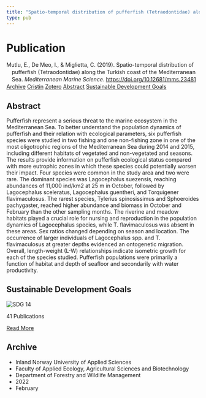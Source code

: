 ```yaml
---
title: "Spatio-temporal distribution of pufferfish (Tetraodontidae) along the Turkish coast of the Mediterranean Sea"
type: pub
---
```

<h1>Publication</h1>
<article id="csl-bib-container-QD5H5WW4" class="csl-bib-container">
  <div class="csl-bib-body" style="line-height: 1.35; padding-left: 1em; text-indent:-1em;">
  <div class="csl-entry">Mutlu, E., De Meo, I., &amp; Miglietta, C. (2019). Spatio-temporal distribution of pufferfish (Tetraodontidae) along the Turkish coast of the Mediterranean Sea. <i>Mediterranean Marine Science</i>. <a href="https://doi.org/10.12681/mms.23481">https://doi.org/10.12681/mms.23481</a></div>
</div>
  <div class="csl-bib-buttons">
    <a href="#taxonomy-article-QD5H5WW4" class="csl-bib-button">Archive</a>
    <a href="https://app.cristin.no/results/show.jsf?id=2004105" alt="Cristin URL" class="csl-bib-button">Cristin</a>
    <a href="http://zotero.org/groups/5022929/items/QD5H5WW4" alt="Zotero URL" class="csl-bib-button">Zotero</a>
    <a href="#abstract-article-QD5H5WW4" class="csl-bib-button">Abstract</a>
    <a href="#sdg-article-QD5H5WW4" class="csl-bib-button">Sustainable Development Goals</a>
  </div>
  <div id="csl-bib-meta-container-QD5H5WW4"></div>
</article>
<div id="csl-bib-meta-QD5H5WW4" class="csl-bib-meta">
  <article id="abstract-article-QD5H5WW4" class="abstract-article">
    <h1>Abstract</h1>
    Pufferfish represent a serious threat to the marine ecosystem in the Mediterranean Sea. To better understand the population dynamics of pufferfish and their relation with ecological parameters, six pufferfish species were studied in two fishing and one non-fishing zone in one of the most oligotrophic regions of the Mediterranean Sea during 2014 and 2015, including different habitats of vegetated and non-vegetated and seasons. The results provide information on pufferfish ecological status compared with more eutrophic zones in which these species could potentially worsen their impact. Four species were common in the study area and two were rare. The dominant species was Lagocephalus suezensis, reaching abundances of 11,000 ind/km2 at 25 m in October, followed by Lagocephalus sceleratus, Lagocephalus guentheri, and Torquigener flavimaculosus. The rarest species, Tylerius spinosissimus and Sphoeroides pachygaster, reached higher abundance and biomass in October and February than the other sampling months. The riverine and meadow habitats played a crucial role for nursing and reproduction in the population dynamics of Lagocephalus species, while T. flavimaculosus was absent in these areas. Sex ratios changed depending on season and location. The occurrence of larger individuals of Lagocephalus spp. and T. flavimaculosus at greater depths evidenced an ontogenetic migration. Overall, length-weight (L-W) relationships indicate isometric growth for each of the species studied. Pufferfish populations were primarily a function of habitat and depth of seafloor and secondarily with water productivity.
  </article>
  <article id="sdg-article-QD5H5WW4" class="sdg-article">
    <h1>Sustainable Development Goals</h1>
    <div class="sdg-container"><div id="sdg14" class="sdg">
<img src="{{< params subfolder >}}images/sdg/sdg14_en.png" class="image" alt="SDG 14">
<div class="sdg-overlay">
<p class="sdg-publication-count"><span>41</span> Publications</p>
<p><a href="https://sdgs.un.org/goals/goal14" class="sdg-read-more">Read More</a></p>
</div>
</div></div>
  </article>
  <article id="taxonomy-article-QD5H5WW4" class="taxonomy-article">
    <h1>Archive</h1>
    <ul>
      <li>Inland Norway University of Applied Sciences</li>
      <li>Faculty of Applied Ecology, Agricultural Sciences and Biotechnology</li>
      <li>Department of Forestry and Wildlife Management</li>
      <li>2022</li>
      <li>February</li>
    </ul>
  </article>
</div>
